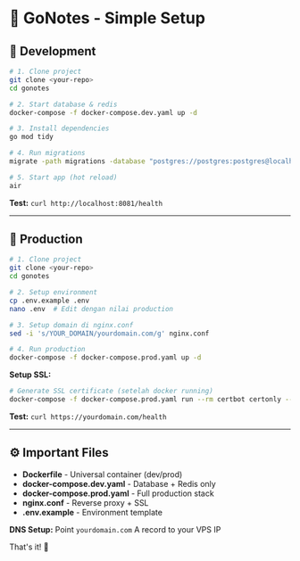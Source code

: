 # 📝 GoNotes - Simple Setup

## 🔧 Development

```bash
# 1. Clone project
git clone <your-repo>
cd gonotes

# 2. Start database & redis
docker-compose -f docker-compose.dev.yaml up -d

# 3. Install dependencies 
go mod tidy

# 4. Run migrations
migrate -path migrations -database "postgres://postgres:postgres@localhost:5432/gonotes_dev?sslmode=disable" up

# 5. Start app (hot reload)
air
```

**Test:** `curl http://localhost:8081/health`

---

## 🚀 Production

```bash
# 1. Clone project
git clone <your-repo>
cd gonotes

# 2. Setup environment
cp .env.example .env
nano .env  # Edit dengan nilai production

# 3. Setup domain di nginx.conf
sed -i 's/YOUR_DOMAIN/yourdomain.com/g' nginx.conf

# 4. Run production
docker-compose -f docker-compose.prod.yaml up -d
```

**Setup SSL:**
```bash
# Generate SSL certificate (setelah docker running)
docker-compose -f docker-compose.prod.yaml run --rm certbot certonly --webroot --webroot-path /var/www/certbot/ -d yourdomain.com --email admin@yourdomain.com --agree-tos --no-eff-email
```

**Test:** `curl https://yourdomain.com/health`

---

## ⚙️ Important Files

- **Dockerfile** - Universal container (dev/prod)
- **docker-compose.dev.yaml** - Database + Redis only 
- **docker-compose.prod.yaml** - Full production stack
- **nginx.conf** - Reverse proxy + SSL
- **.env.example** - Environment template

**DNS Setup:** Point `yourdomain.com` A record to your VPS IP

That's it! 🎉